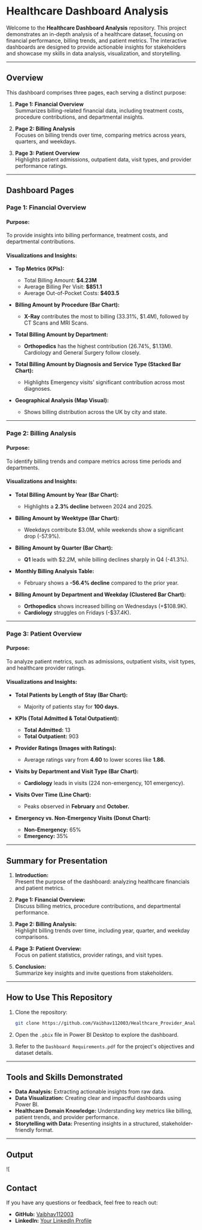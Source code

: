 # Healthcare Dashboard Analysis

Welcome to the **Healthcare Dashboard Analysis** repository. This project demonstrates an in-depth analysis of a healthcare dataset, focusing on financial performance, billing trends, and patient metrics. The interactive dashboards are designed to provide actionable insights for stakeholders and showcase my skills in data analysis, visualization, and storytelling.

---

## Overview
This dashboard comprises three pages, each serving a distinct purpose:

1. **Page 1: Financial Overview**  
   Summarizes billing-related financial data, including treatment costs, procedure contributions, and departmental insights.

2. **Page 2: Billing Analysis**  
   Focuses on billing trends over time, comparing metrics across years, quarters, and weekdays.

3. **Page 3: Patient Overview**  
   Highlights patient admissions, outpatient data, visit types, and provider performance ratings.

---

## Dashboard Pages

### **Page 1: Financial Overview**

#### **Purpose:**
To provide insights into billing performance, treatment costs, and departmental contributions.

#### **Visualizations and Insights:**
- **Top Metrics (KPIs):**  
  - Total Billing Amount: **$4.23M**  
  - Average Billing Per Visit: **$851.1**  
  - Average Out-of-Pocket Costs: **$403.5**

- **Billing Amount by Procedure (Bar Chart):**  
  - **X-Ray** contributes the most to billing (33.31%, $1.4M), followed by CT Scans and MRI Scans.

- **Total Billing Amount by Department:**  
  - **Orthopedics** has the highest contribution (26.74%, $1.13M). Cardiology and General Surgery follow closely.

- **Total Billing Amount by Diagnosis and Service Type (Stacked Bar Chart):**  
  - Highlights Emergency visits' significant contribution across most diagnoses.

- **Geographical Analysis (Map Visual):**  
  - Shows billing distribution across the UK by city and state.

---

### **Page 2: Billing Analysis**

#### **Purpose:**
To identify billing trends and compare metrics across time periods and departments.

#### **Visualizations and Insights:**
- **Total Billing Amount by Year (Bar Chart):**  
  - Highlights a **2.3% decline** between 2024 and 2025.

- **Billing Amount by Weektype (Bar Chart):**  
  - Weekdays contribute $3.0M, while weekends show a significant drop (-57.9%).

- **Billing Amount by Quarter (Bar Chart):**  
  - **Q1** leads with $2.2M, while billing declines sharply in Q4 (-41.3%).

- **Monthly Billing Analysis Table:**  
  - February shows a **-56.4% decline** compared to the prior year.

- **Billing Amount by Department and Weekday (Clustered Bar Chart):**  
  - **Orthopedics** shows increased billing on Wednesdays (+$108.9K).  
  - **Cardiology** struggles on Fridays (-$37.4K).

---

### **Page 3: Patient Overview**

#### **Purpose:**
To analyze patient metrics, such as admissions, outpatient visits, visit types, and healthcare provider ratings.

#### **Visualizations and Insights:**
- **Total Patients by Length of Stay (Bar Chart):**  
  - Majority of patients stay for **100 days.**

- **KPIs (Total Admitted & Total Outpatient):**  
  - **Total Admitted:** 13  
  - **Total Outpatient:** 903

- **Provider Ratings (Images with Ratings):**  
  - Average ratings vary from **4.60** to lower scores like **1.86.**

- **Visits by Department and Visit Type (Bar Chart):**  
  - **Cardiology** leads in visits (224 non-emergency, 101 emergency).

- **Visits Over Time (Line Chart):**  
  - Peaks observed in **February** and **October.**

- **Emergency vs. Non-Emergency Visits (Donut Chart):**  
  - **Non-Emergency:** 65%  
  - **Emergency:** 35%

---

## Summary for Presentation

1. **Introduction:**  
   Present the purpose of the dashboard: analyzing healthcare financials and patient metrics.

2. **Page 1: Financial Overview:**  
   Discuss billing metrics, procedure contributions, and departmental performance.

3. **Page 2: Billing Analysis:**  
   Highlight billing trends over time, including year, quarter, and weekday comparisons.

4. **Page 3: Patient Overview:**  
   Focus on patient statistics, provider ratings, and visit types.

5. **Conclusion:**  
   Summarize key insights and invite questions from stakeholders.

---

## How to Use This Repository

1. Clone the repository:
   ```bash
   git clone https://github.com/Vaibhav112003/Healthcare_Provider_Analysis.git
   ```

2. Open the `.pbix` file in Power BI Desktop to explore the dashboard.

3. Refer to the `Dashboard Requirements.pdf` for the project's objectives and dataset details.

---

## Tools and Skills Demonstrated

- **Data Analysis:** Extracting actionable insights from raw data.
- **Data Visualization:** Creating clear and impactful dashboards using Power BI.
- **Healthcare Domain Knowledge:** Understanding key metrics like billing, patient trends, and provider performance.
- **Storytelling with Data:** Presenting insights in a structured, stakeholder-friendly format.

---
## Output

![

## Contact
If you have any questions or feedback, feel free to reach out:
- **GitHub:** [Vaibhav112003](https://github.com/Vaibhav112003)
- **LinkedIn:** [Your LinkedIn Profile](#)
